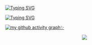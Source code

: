 [![Typing SVG](https://readme-typing-svg.herokuapp.com?font=Fira+Code&weight=500&size=22&duration=4000&color=4081F7&center=%E7%9C%9F%E7%9A%84&vCenter=%E7%9C%9F%E7%9A%84&multiline=true&repeat=%E7%9C%9F%E7%9A%84&random=%E9%94%99%E8%AF%AF%E7%9A%84&width=350&height=40&lines=Welcom+to+my+repository+%E2%9D%A4%EF%B8%8F)](https://git.io/typing-svg)

[![Typing SVG](https://readme-typing-svg.demolab.com?font=Fira+Code&weight=500&size=22&pause=2000&color=4081F7&center=true&vCenter=true&multiline=true&random=false&width=600&height=40&lines=Graduation+project%2C+please+do+not+download+%F0%9F%98%98)](https://git.io/typing-svg)

[![my github activity graph✨](https://github-readme-activity-graph.vercel.app/graph?username=youkei-zzz&theme=github)](https://github.com/youkei-zzz/github-readme-activity-graph)

<div align="center"><img src="https://cdn.jsdelivr.net/gh/utour-love/utour/assets/github-snake/github-contribution-grid-snake.svg" ></div>
